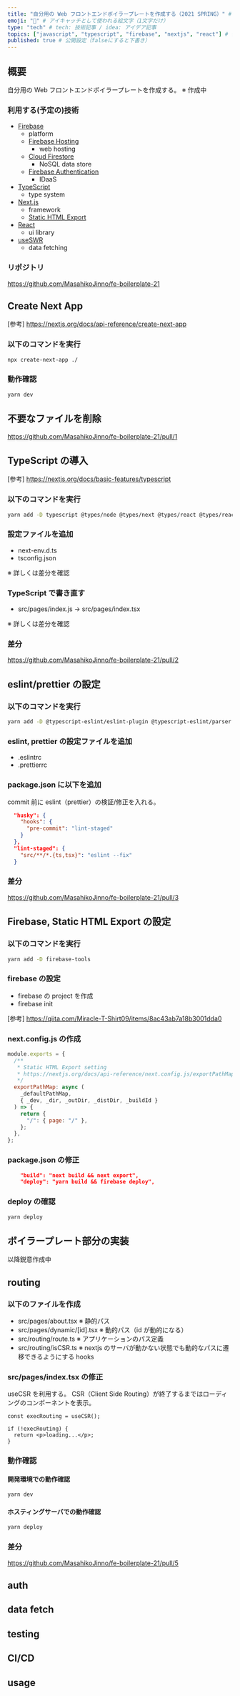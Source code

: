```yaml
---
title: "自分用の Web フロントエンドボイラープレートを作成する（2021 SPRING）" # 記事のタイトル
emoji: "💪" # アイキャッチとして使われる絵文字（1文字だけ）
type: "tech" # tech: 技術記事 / idea: アイデア記事
topics: ["javascript", "typescript", "firebase", "nextjs", "react"] # タグ。["markdown", "rust", "aws"]のように指定する
published: true # 公開設定（falseにすると下書き）
---
```


## 概要

自分用の Web フロントエンドボイラープレートを作成する。
※ 作成中

### 利用する(予定の)技術

- [Firebase](https://firebase.google.com/)
  - platform
  - [Firebase Hosting](https://firebase.google.com/products/hosting)
    - web hosting
  - [Cloud Firestore](https://firebase.google.com/products/firestore)
    - NoSQL data store
  - [Firebase Authentication](https://firebase.google.com/products/auth)
    - IDaaS
- [TypeScript](https://www.typescriptlang.org/)
  - type system
- [Next.js](https://nextjs.org/)
  - framework
  - [Static HTML Export](https://nextjs.org/docs/advanced-features/static-html-export)
- [React](https://reactjs.org/)
  - ui library
- [useSWR](https://swr.vercel.app/)
  - data fetching

### リポジトリ

https://github.com/MasahikoJinno/fe-boilerplate-21

## Create Next App

[参考]
https://nextjs.org/docs/api-reference/create-next-app

### 以下のコマンドを実行

```sh
npx create-next-app ./
```

### 動作確認

```sh
yarn dev
```

## 不要なファイルを削除

https://github.com/MasahikoJinno/fe-boilerplate-21/pull/1

## TypeScript の導入

[参考]
https://nextjs.org/docs/basic-features/typescript

### 以下のコマンドを実行

```sh
yarn add -D typescript @types/node @types/next @types/react @types/react-dom
```

### 設定ファイルを追加

- next-env.d.ts
- tsconfig.json

※ 詳しくは差分を確認

### TypeScript で書き直す

- src/pages/index.js → src/pages/index.tsx

※ 詳しくは差分を確認

### 差分

https://github.com/MasahikoJinno/fe-boilerplate-21/pull/2

## eslint/prettier の設定

### 以下のコマンドを実行

```sh
yarn add -D @typescript-eslint/eslint-plugin @typescript-eslint/parser eslint eslint-config-prettier eslint-plugin-prettier eslint-plugin-react eslint-plugin-react-hooks prettier husky lint-staged
```

### eslint, prettier の設定ファイルを追加

- .eslintrc
- .prettierrc

### package.json に以下を追加

commit 前に eslint（prettier）の検証/修正を入れる。

```json
  "husky": {
    "hooks": {
      "pre-commit": "lint-staged"
    }
  },
  "lint-staged": {
    "src/**/*.{ts,tsx}": "eslint --fix"
  }
```

### 差分

https://github.com/MasahikoJinno/fe-boilerplate-21/pull/3

## Firebase, Static HTML Export の設定

### 以下のコマンドを実行

```sh
yarn add -D firebase-tools
```

### firebase の設定

- firebase の project を作成
- firebase init

[参考]
https://qiita.com/Miracle-T-Shirt09/items/8ac43ab7a18b3001dda0

### next.config.js の作成

```js
module.exports = {
  /**
   * Static HTML Export setting
   * https://nextjs.org/docs/api-reference/next.config.js/exportPathMap
   */
  exportPathMap: async (
    _defaultPathMap,
    { _dev, _dir, _outDir, _distDir, _buildId }
  ) => {
    return {
      "/": { page: "/" },
    };
  },
};
```

### package.json の修正

```json
    "build": "next build && next export",
    "deploy": "yarn build && firebase deploy",
```

### deploy の確認

```sh
yarn deploy
```

## ボイラープレート部分の実装

以降鋭意作成中

## routing

### 以下のファイルを作成

- src/pages/about.tsx ※ 静的パス
- src/pages/dynamic/[id].tsx ※ 動的パス（id が動的になる）
- src/routing/route.ts ※ アプリケーションのパス定義
- src/routing/isCSR.ts ※ nextjs のサーバが動かない状態でも動的なパスに遷移できるようにする hooks

### src/pages/index.tsx の修正

useCSR を利用する。
CSR（Client Side Routing）が終了するまではローディングのコンポーネントを表示。

```tsx
const execRouting = useCSR();

if (!execRouting) {
  return <p>loading...</p>;
}
```

### 動作確認

#### 開発環境での動作確認

```sh
yarn dev
```

#### ホスティングサーバでの動作確認

```sh
yarn deploy
```

### 差分

https://github.com/MasahikoJinno/fe-boilerplate-21/pull/5

## auth

## data fetch

## testing

## CI/CD

## usage
